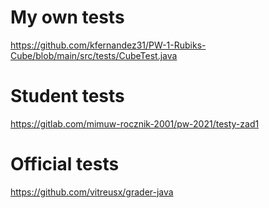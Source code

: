 
# My own tests
https://github.com/kfernandez31/PW-1-Rubiks-Cube/blob/main/src/tests/CubeTest.java

# Student tests 
https://gitlab.com/mimuw-rocznik-2001/pw-2021/testy-zad1

# Official tests
https://github.com/vitreusx/grader-java

